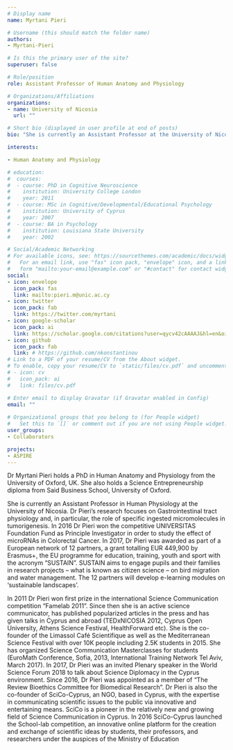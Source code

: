 ```yaml
---
# Display name
name: Myrtani Pieri

# Username (this should match the folder name)
authors:
- Myrtani-Pieri

# Is this the primary user of the site?
superuser: false

# Role/position
role: Assistant Professor of Human Anatomy and Physiology

# Organizations/Affiliations
organizations:
- name: University of Nicosia
  url: ""

# Short bio (displayed in user profile at end of posts)
bio: "She is currently an Assistant Professor at the University of Nicosia in Human Physiology"

interests:

- Human Anatomy and Physiology

# education:
#  courses:
#  - course: PhD in Cognitive Neuroscience
#    institution: University College London
#    year: 2011
#  - course: MSc in Cognitive/Developmental/Educational Psychology
#    institution: University of Cyprus
#    year: 2007
#  - course: BA in Psychology
#    institution: Louisiana State University
#    year: 2002

# Social/Academic Networking
# For available icons, see: https://sourcethemes.com/academic/docs/widgets/#icons
#   For an email link, use "fas" icon pack, "envelope" icon, and a link in the
#   form "mailto:your-email@example.com" or "#contact" for contact widget.
social:
- icon: envelope
  icon_pack: fas
  link: mailto:pieri.m@unic.ac.cy
- icon: twitter
  icon_pack: fab
  link: https://twitter.com/myrtani 
- icon: google-scholar
  icon_pack: ai
  link: https://scholar.google.com/citations?user=qycv42cAAAAJ&hl=en&oi=ao
- icon: github
  icon_pack: fab
  link: # https://github.com/nkonstantinou
# Link to a PDF of your resume/CV from the About widget.
# To enable, copy your resume/CV to `static/files/cv.pdf` and uncomment the lines below.  
# - icon: cv
#   icon_pack: ai
#   link: files/cv.pdf

# Enter email to display Gravatar (if Gravatar enabled in Config)
email: ""
  
# Organizational groups that you belong to (for People widget)
#   Set this to `[]` or comment out if you are not using People widget.  
user_groups:
- Collaborators

projects:
- ASPIRE
---
```


Dr Myrtani Pieri holds a PhD in Human Anatomy and Physiology from the University of Oxford, UK. She also holds a Science Entrepreneurship diploma from Said Business School, University of Oxford.

She is currently an Assistant Professor in Human Physiology at the University of Nicosia. Dr Pieri’s research focuses on Gastrointestinal tract physiology and, in particular, the role of specific ingested micromolecules in tumorigenesis. In 2016 Dr Pieri won the competitive UNIVERSITAS Foundation Fund as Principle Investigator in order to study the effect of microRNAs in Colorectal Cancer. In 2017, Dr Pieri was awarded as part of a European network of 12 partners, a grant totalling EUR 449,900 by Erasmus+, the EU programme for education, training, youth and sport with the acronym “SUSTAIN”. SUSTAIN aims to engage pupils and their families in research projects – what is known as citizen science – on bird migration and water management. The 12 partners will develop e-learning modules on ‘sustainable landscapes’.

In 2011 Dr Pieri won first prize in the international Science Communication competition “Famelab 2011”. Since then she is an active science communicator, has published popularized articles in the press and has given talks in Cyprus and abroad (TEDxNICOSIA 2012, Cyprus Open University, Athens Science Festival, HealthForward etc). She is the co-founder of the Limassol Café Scientifique as well as the Mediterranean Science Festival with over 10K people including 2.5K students in 2015. She has organized Science Communication Masterclasses for students (EuroMath Conference, Sofia, 2013, International Training Network Tel Aviv, March 2017).  In 2017, Dr Pieri was an invited Plenary speaker in the World Science Forum 2018 to talk about Science Diplomacy in the Cyprus environment. Since 2016, Dr Pieri was appointed as a member of “The Review Bioethics Committee for Biomedical Research”. Dr Pieri is also the co-founder of SciCo-Cyprus, an NGO, based in Cyprus, with the expertise in communicating scientific issues to the public via innovative and entertaining means.  SciCo is a pioneer in the relatively new and growing field of Science Communication in Cyprus. In 2016 SciCo-Cyprus launched the School-lab competition, an innovative online platform for the creation and exchange of scientific ideas by students, their professors, and researchers under the auspices of the Ministry of Education